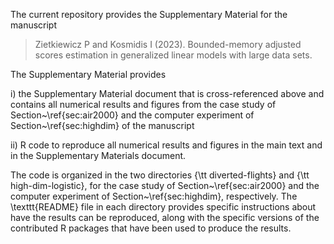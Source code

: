 The current repository provides the Supplementary Material for the
manuscript

> Zietkiewicz P and Kosmidis I (2023). Bounded-memory adjusted scores
> estimation in generalized linear models with large data sets.


The Supplementary Material provides

i) the Supplementary Material document that is cross-referenced above
and contains all numerical results and figures from the case study of
Section~\ref{sec:air2000} and the computer experiment of
Section~\ref{sec:highdim} of the manuscript

ii) R code to reproduce all numerical results and figures in the main
text and in the Supplementary Materials document.

The code is organized in the two directories {\tt diverted-flights}
and {\tt high-dim-logistic}, for the case study of
Section~\ref{sec:air2000} and the computer experiment of
Section~\ref{sec:highdim}, respectively. The \texttt{README} file in
each directory provides specific instructions about have the results
can be reproduced, along with the specific versions of the contributed
R packages that have been used to produce the results.

